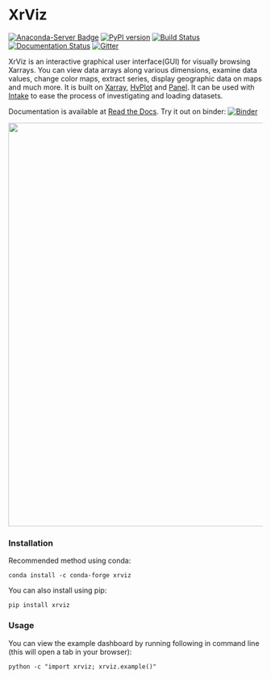 # XrViz

[![Anaconda-Server Badge](https://anaconda.org/conda-forge/xrviz/badges/installer/conda.svg)](https://conda.anaconda.org/conda-forge)
[![PyPI version](https://badge.fury.io/py/xrviz.svg)](https://badge.fury.io/py/xrviz)
[![Build Status](https://travis-ci.org/intake/xrviz.svg?branch=master)](https://travis-ci.org/intake/xrviz)
[![Documentation Status](https://readthedocs.org/projects/xrviz/badge/?version=latest)](https://xrviz.readthedocs.io/en/latest/?badge=latest)
[![Gitter](https://badges.gitter.im/ESIP_GUI/community.svg)](https://gitter.im/ESIP_GUI/community?utm_source=badge&utm_medium=badge&utm_campaign=pr-badge)

XrViz is an interactive graphical user interface(GUI) for visually browsing Xarrays.
You can view data arrays along various dimensions, examine data values, change
color maps, extract series, display geographic data on maps and much more.
It is built on [Xarray](http://xarray.pydata.org),
[HvPlot](https://hvplot.pyviz.org) and [Panel](https://panel.pyviz.org/).
It can be used with [Intake](http://intake.readthedocs.io/)
to ease the process of investigating and loading datasets.


Documentation is available at [Read the Docs](https://xrviz.readthedocs.io).
Try it out on binder: [![Binder](https://mybinder.org/badge_logo.svg)](https://mybinder.org/v2/gh/intake/xrviz/master)

<img src="https://raw.githubusercontent.com/intake/xrviz/master/docs/source/_static/images/dashboard.png" data-canonical-src="https://raw.githubusercontent.com/intake/xrviz/master/docs/source/_static/images/dashboard.png" width="800"/><br>

### Installation

Recommended method using conda:
```
conda install -c conda-forge xrviz
```

You can also install using pip:
```
pip install xrviz
```

### Usage
You can view the example dashboard by running following in command line (this will open a tab in your browser):

```
python -c "import xrviz; xrviz.example()"
```
